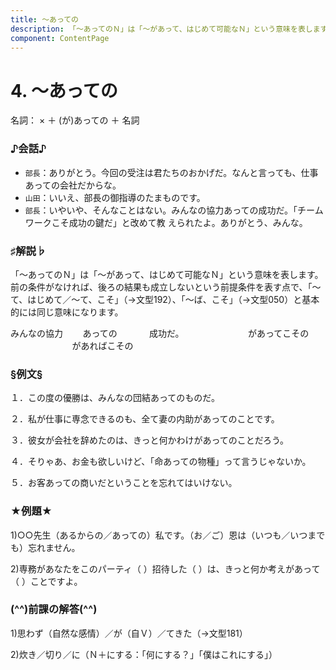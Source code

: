 ```yaml
---
title: ～あっての
description: 「～あってのＮ」は「～があって、はじめて可能なＮ」という意味を表します。前の条件がなければ、後ろの結果も成立しないという前提条件を表す点で、「～て、はじめて／～て、こそ」（→文型192）、「～ば、こそ」（→文型050）と基本的には同じ意味になります。
component: ContentPage
---
```



# 4. ～あっての
名詞： × ＋ (が)あっての ＋ 名詞

### ♪会話♪
- `部長`：ありがとう。今回の受注は君たちのおかげだ。なんと言っても、仕事あっての会社だからな。 
- `山田`：いいえ、部長の御指導のたまものです。 
- `部長`：いやいや、そんなことはない。みんなの協力あっての成功だ。「チームワークこそ成功の鍵だ」と改めて教 えられたよ。ありがとう、みんな。

### ♯解説♭
「～あってのＮ」は「～があって、はじめて可能なＮ」という意味を表します。前の条件がなければ、後ろの結果も成立しないという前提条件を表す点で、「～て、はじめて／～て、こそ」（→文型192）、「～ば、こそ」（→文型050）と基本的には同じ意味になります。

みんなの協力 &nbsp;&nbsp;&nbsp;&nbsp;&nbsp;&nbsp;&nbsp;あっての &nbsp;&nbsp;&nbsp;&nbsp;&nbsp;&nbsp;&nbsp;&nbsp;&nbsp;&nbsp;&nbsp;&nbsp;成功だ。
&nbsp;&nbsp;&nbsp;&nbsp;&nbsp;&nbsp;&nbsp;&nbsp;&nbsp;&nbsp;&nbsp;&nbsp;&nbsp;&nbsp;&nbsp;&nbsp;&nbsp;&nbsp;&nbsp;&nbsp;&nbsp;&nbsp;&nbsp;&nbsp;&nbsp;があってこその  
&nbsp;&nbsp;&nbsp;&nbsp;&nbsp;&nbsp;&nbsp;&nbsp;&nbsp;&nbsp;&nbsp;&nbsp;&nbsp;&nbsp;&nbsp;&nbsp;&nbsp;&nbsp;&nbsp;&nbsp;&nbsp;&nbsp;&nbsp;&nbsp;&nbsp;があればこその  

### §例文§
１．この度の優勝は、みんなの団結あってのものだ。 

２．私が仕事に専念できるのも、全て妻の内助があってのことです。 

３．彼女が会社を辞めたのは、きっと何かわけがあってのことだろう。 

４．そりゃあ、お金も欲しいけど、「命あっての物種」って言うじゃないか。 

５．お客あっての商いだということを忘れてはいけない。

### ★例題★
1)○○先生（あるからの／あっての）私です。（お／ご）恩は（いつも／いつまでも）忘れません。 

2)専務があなたをこのパーティ（ ）招待した（ ）は、きっと何か考えがあって（ ）ことですよ。 

### (^^)前課の解答(^^)
1)思わず（自然な感情）／が（自Ｖ）／てきた（→文型181） 

2)炊き／切り／に（Ｎ＋にする：「何にする？」「僕はこれにする」） 

